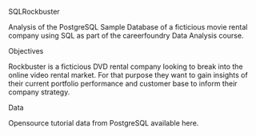 SQLRockbuster

Analysis of the PostgreSQL Sample Database of a ficticious movie rental company using SQL as part of the careerfoundry Data Analysis course.

Objectives

Rockbuster is a ficticious DVD rental company looking to break into the online video rental market. For that purpose they want to gain insights of their current portfolio performance and customer base to inform their company strategy.

Data

Opensource tutorial data from PostgreSQL available here.
